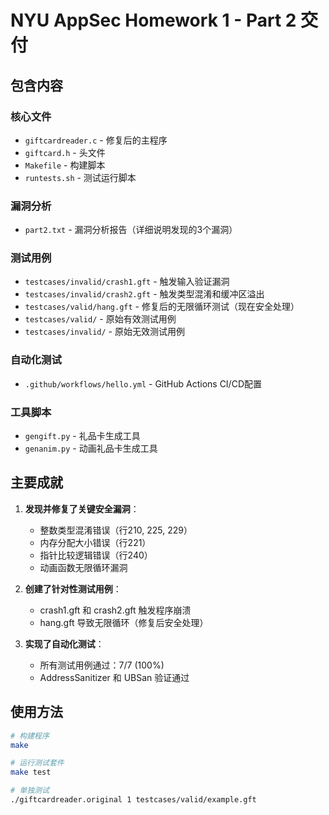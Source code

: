 # NYU AppSec Homework 1 - Part 2 交付

## 包含内容

### 核心文件
- `giftcardreader.c` - 修复后的主程序
- `giftcard.h` - 头文件
- `Makefile` - 构建脚本
- `runtests.sh` - 测试运行脚本

### 漏洞分析
- `part2.txt` - 漏洞分析报告（详细说明发现的3个漏洞）

### 测试用例
- `testcases/invalid/crash1.gft` - 触发输入验证漏洞
- `testcases/invalid/crash2.gft` - 触发类型混淆和缓冲区溢出
- `testcases/valid/hang.gft` - 修复后的无限循环测试（现在安全处理）
- `testcases/valid/` - 原始有效测试用例
- `testcases/invalid/` - 原始无效测试用例

### 自动化测试
- `.github/workflows/hello.yml` - GitHub Actions CI/CD配置

### 工具脚本
- `gengift.py` - 礼品卡生成工具
- `genanim.py` - 动画礼品卡生成工具

## 主要成就

1. **发现并修复了关键安全漏洞**：
   - 整数类型混淆错误（行210, 225, 229）
   - 内存分配大小错误（行221）
   - 指针比较逻辑错误（行240）
   - 动画函数无限循环漏洞

2. **创建了针对性测试用例**：
   - crash1.gft 和 crash2.gft 触发程序崩溃
   - hang.gft 导致无限循环（修复后安全处理）

3. **实现了自动化测试**：
   - 所有测试用例通过：7/7 (100%)
   - AddressSanitizer 和 UBSan 验证通过

## 使用方法

```bash
# 构建程序
make

# 运行测试套件
make test

# 单独测试
./giftcardreader.original 1 testcases/valid/example.gft
```